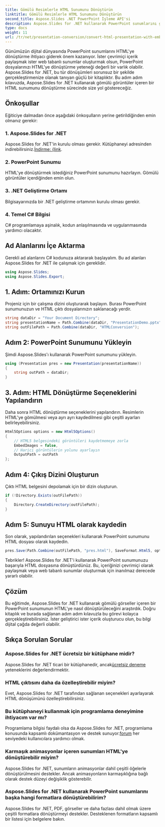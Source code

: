 ```yaml
---
title: Gömülü Resimlerle HTML Sunumunu Dönüştürün
linktitle: Gömülü Resimlerle HTML Sunumunu Dönüştürün
second_title: Aspose.Slides .NET PowerPoint İşleme API'si
description: Aspose.Slides for .NET kullanarak PowerPoint sunumlarını gömülü görüntülerle HTML'ye nasıl dönüştüreceğinizi öğrenin. Sorunsuz dönüşüm için adım adım kılavuz.
type: docs
weight: 11
url: /tr/net/presentation-conversion/convert-html-presentation-with-embedded-images/
---
```


Günümüzün dijital dünyasında PowerPoint sunumlarını HTML'ye dönüştürme ihtiyacı giderek önem kazanıyor. İster çevrimiçi içerik paylaşmak ister web tabanlı sunumlar oluşturmak olsun, PowerPoint dosyalarınızı HTML'ye dönüştürme yeteneği değerli bir varlık olabilir. Aspose.Slides for .NET, bu tür dönüşümleri sorunsuz bir şekilde gerçekleştirmenize olanak tanıyan güçlü bir kitaplıktır. Bu adım adım kılavuzda, Aspose.Slides for .NET kullanarak gömülü görüntüler içeren bir HTML sunumunu dönüştürme sürecinde size yol göstereceğiz.

## Önkoşullar

Eğiticiye dalmadan önce aşağıdaki önkoşulların yerine getirildiğinden emin olmanız gerekir:

### 1. Aspose.Slides for .NET

 Aspose.Slides for .NET'in kurulu olması gerekir. Kütüphaneyi adresinden indirebilirsiniz.[İndirme: {link](https://releases.aspose.com/slides/net/).

### 2. PowerPoint Sunumu

HTML'ye dönüştürmek istediğiniz PowerPoint sunumunu hazırlayın. Gömülü görüntüler içerdiğinden emin olun.

### 3. .NET Geliştirme Ortamı

Bilgisayarınızda bir .NET geliştirme ortamının kurulu olması gerekir.

### 4. Temel C# Bilgisi

C# programlamaya aşinalık, kodun anlaşılmasında ve uygulanmasında yardımcı olacaktır.

## Ad Alanlarını İçe Aktarma

Gerekli ad alanlarını C# kodunuza aktararak başlayalım. Bu ad alanları Aspose.Slides for .NET ile çalışmak için gereklidir.

```csharp
using Aspose.Slides;
using Aspose.Slides.Export;
```

## 1. Adım: Ortamınızı Kurun

Projeniz için bir çalışma dizini oluşturarak başlayın. Burası PowerPoint sunumunuzun ve HTML çıktı dosyalarınızın saklanacağı yerdir.

```csharp
string dataDir = "Your Document Directory";
string presentationName = Path.Combine(dataDir, "PresentationDemo.pptx");
string outFilePath = Path.Combine(dataDir, "HTMLConversion");
```

## Adım 2: PowerPoint Sunumunu Yükleyin

Şimdi Aspose.Slides'ı kullanarak PowerPoint sunumunu yükleyin.

```csharp
using (Presentation pres = new Presentation(presentationName))
{
    string outPath = dataDir;
}
```

## 3. Adım: HTML Dönüştürme Seçeneklerini Yapılandırın

Daha sonra HTML dönüştürme seçeneklerini yapılandırın. Resimlerin HTML'ye gömülmesi veya ayrı ayrı kaydedilmesi gibi çeşitli ayarları belirleyebilirsiniz.

```csharp
Html5Options options = new Html5Options()
{
    // HTML5 belgesindeki görüntüleri kaydetmemeye zorla
    EmbedImages = false,
    // Harici görüntülerin yolunu ayarlayın
    OutputPath = outPath
};
```

## Adım 4: Çıkış Dizini Oluşturun

Çıktı HTML belgesini depolamak için bir dizin oluşturun.

```csharp
if (!Directory.Exists(outFilePath))
{
    Directory.CreateDirectory(outFilePath);
}
```

## Adım 5: Sunuyu HTML olarak kaydedin

Son olarak, yapılandırılan seçenekleri kullanarak PowerPoint sunumunu HTML dosyası olarak kaydedin.

```csharp
pres.Save(Path.Combine(outFilePath, "pres.html"), SaveFormat.Html5, options);
```

Tebrikler! Aspose.Slides for .NET'i kullanarak PowerPoint sunumunuzu başarıyla HTML dosyasına dönüştürdünüz. Bu, içeriğinizi çevrimiçi olarak paylaşmak veya web tabanlı sunumlar oluşturmak için inanılmaz derecede yararlı olabilir.

## Çözüm

Bu eğitimde, Aspose.Slides for .NET kullanarak gömülü görseller içeren bir PowerPoint sunumunun HTML'ye nasıl dönüştürüleceğini araştırdık. Doğru kitaplık ve burada sağlanan adım adım kılavuzla bu görevi kolayca gerçekleştirebilirsiniz. İster geliştirici ister içerik oluşturucu olun, bu bilgi dijital çağda değerli olabilir.

## Sıkça Sorulan Sorular

### Aspose.Slides for .NET ücretsiz bir kütüphane midir?
 Aspose.Slides for .NET ticari bir kütüphanedir, ancak[ücretsiz deneme](https://releases.aspose.com/) yeteneklerini değerlendirmektir.

### HTML çıktısını daha da özelleştirebilir miyim?
Evet, Aspose.Slides for .NET tarafından sağlanan seçenekleri ayarlayarak HTML dönüşümünü özelleştirebilirsiniz.

### Bu kütüphaneyi kullanmak için programlama deneyimine ihtiyacım var mı?
Programlama bilgisi faydalı olsa da Aspose.Slides for .NET, programlama konusunda kapsamlı dokümantasyon ve destek sunuyor.[forum](https://forum.aspose.com/) her seviyedeki kullanıcılara yardımcı olmak.

### Karmaşık animasyonlar içeren sunumları HTML'ye dönüştürebilir miyim?
Aspose.Slides for .NET, sunumların animasyonlar dahil çeşitli öğelerle dönüştürülmesini destekler. Ancak animasyonların karmaşıklığına bağlı olarak destek düzeyi değişiklik gösterebilir.

### Aspose.Slides for .NET kullanarak PowerPoint sunumlarını başka hangi formatlara dönüştürebilirim?
Aspose.Slides for .NET, PDF, görseller ve daha fazlası dahil olmak üzere çeşitli formatlara dönüştürmeyi destekler. Desteklenen formatların kapsamlı bir listesi için belgelere bakın.